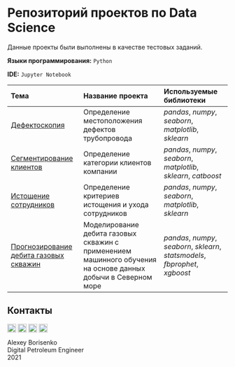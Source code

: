 # Репозиторий проектов по Data Science

Данные проекты были выполнены в качестве тестовых заданий.

**Языки программирования:** `Python`

**IDE:** `Jupyter Notebook`

| Тема | Название проекта | Используемые библиотеки | 
| :---------------------- | :---------------------- | :---------------------- |
| [Дефектоскопия](01_Magnetic_Flaw_Detection) | Определение местоположения дефектов трубопровода | *pandas*, *numpy*, *seaborn*, *matplotlib*, *sklearn* |
| [Сегментирование клиентов](02_Customer_Segmentation) | Определение категории клиентов компании | *pandas*, *numpy*, *seaborn*, *matplotlib*, *sklearn*, *catboost* |
| [Истощение сотрудников](03_Employee_Attrition) | Определение критериев истощения и ухода сотрудников | *pandas*, *numpy*, *seaborn*, *matplotlib*, *sklearn* |
| [Прогнозирование дебита газовых скважин](04_Gas_Production_Forecasting) | Моделирование дебита газовых скважин с применением машинного обучения на основе данных добычи в Северном море | *pandas*, *numpy*, *seaborn*, *sklearn*, *statsmodels*, *fbprophet*, *xgboost* |

## Контакты

[<img align="center" src="https://cdn-icons-png.flaticon.com/512/1384/1384088.png" width="20" />](https://www.linkedin.com/in/borisenkoru/) 
[<img align="center" src="https://cdn-icons-png.flaticon.com/512/1051/1051360.png" width="20" />](https://www.facebook.com/borisenko.ru/)
[<img align="center" src="https://cdn-icons-png.flaticon.com/512/1384/1384031.png" width="20" />](https://www.instagram.com/borisenko_ru/)
[<img align="center" src="https://cdn-icons-png.flaticon.com/512/2111/2111812.png" width="20" />](https://t.me/borisenko_ru)

Alexey Borisenko \
Digital Petroleum Engineer \
2021

